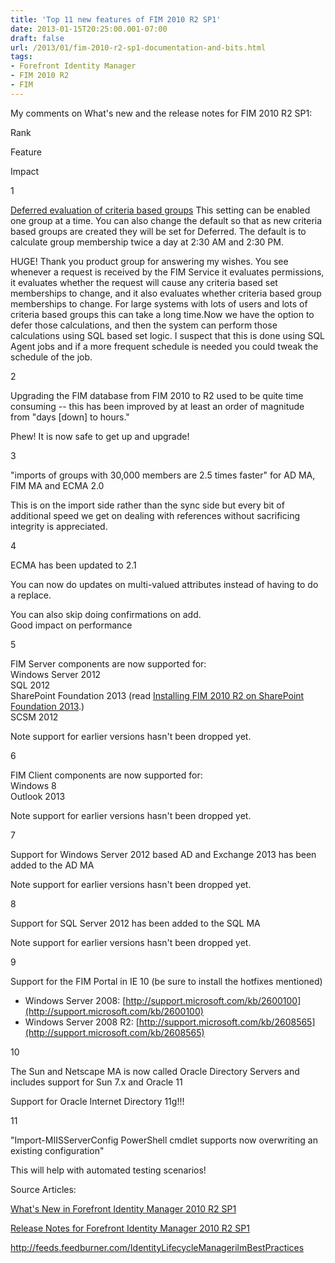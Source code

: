```yaml
---
title: 'Top 11 new features of FIM 2010 R2 SP1'
date: 2013-01-15T20:25:00.001-07:00
draft: false
url: /2013/01/fim-2010-r2-sp1-documentation-and-bits.html
tags: 
- Forefront Identity Manager
- FIM 2010 R2
- FIM
---
```


My comments on What's new and the release notes for FIM 2010 R2 SP1:

Rank

Feature

Impact

1

[Deferred evaluation of criteria based groups](http://technet.microsoft.com/en-us/library/jj863243(v=ws.10).aspx)  
This setting can be enabled one group at a time. You can also change the default so that as new criteria based groups are created they will be set for Deferred. The default is to calculate group membership twice a day at 2:30 AM and 2:30 PM.

HUGE! Thank you product group for answering my wishes. You see whenever a request is received by the FIM Service it evaluates permissions, it evaluates whether the request will cause any criteria based set memberships to change, and it also evaluates whether criteria based group memberships to change. For large systems with lots of users and lots of criteria based groups this can take a long time.Now we have the option to defer those calculations, and then the system can perform those calculations using SQL based set logic. I suspect that this is done using SQL Agent jobs and if a more frequent schedule is needed you could tweak the schedule of the job.

2

Upgrading the FIM database from FIM 2010 to R2 used to be quite time consuming -- this has been improved by at least an order of magnitude from "days \[down\] to hours."

Phew! It is now safe to get up and upgrade!

3

"imports of groups with 30,000 members are 2.5 times faster" for AD MA, FIM MA and ECMA 2.0

This is on the import side rather than the sync side but every bit of additional speed we get on dealing with references without sacrificing integrity is appreciated.

4

ECMA has been updated to 2.1

You can now do updates on multi-valued attributes instead of having to do a replace.  
  
You can also skip doing confirmations on add.  
Good impact on performance

5

FIM Server components are now supported for:  
Windows Server 2012  
SQL 2012  
SharePoint Foundation 2013 (read [Installing FIM 2010 R2 on SharePoint Foundation 2013](http://technet.microsoft.com/en-us/library/jj863242(v=ws.10).aspx).)  
SCSM 2012

Note support for earlier versions hasn't been dropped yet.

6

FIM Client components are now supported for:  
Windows 8  
Outlook 2013

Note support for earlier versions hasn't been dropped yet.

7

Support for Windows Server 2012 based AD and Exchange 2013 has been added to the AD MA

Note support for earlier versions hasn't been dropped yet.

8

Support for SQL Server 2012 has been added to the SQL MA

Note support for earlier versions hasn't been dropped yet.

9

Support for the FIM Portal in IE 10 (be sure to install the hotfixes mentioned)

*   Windows Server 2008: [http://support.microsoft.com/kb/2600100](http://support.microsoft.com/kb/2600100)
*   Windows Server 2008 R2: [http://support.microsoft.com/kb/2608565](http://support.microsoft.com/kb/2608565)

10

The Sun and Netscape MA is now called Oracle Directory Servers and includes support for Sun 7.x and Oracle 11

Support for Oracle Internet Directory 11g!!!

11

"Import-MIISServerConfig PowerShell cmdlet supports now overwriting an existing configuration"

This will help with automated testing scenarios!

Source Articles:

[What's New in Forefront Identity Manager 2010 R2 SP1](http://technet.microsoft.com/en-us/library/jj863246(v=ws.10).aspx)

[Release Notes for Forefront Identity Manager 2010 R2 SP1](http://technet.microsoft.com/en-us/library/jj863245(v=ws.10).aspx)

http://feeds.feedburner.com/IdentityLifecycleManagerilmBestPractices